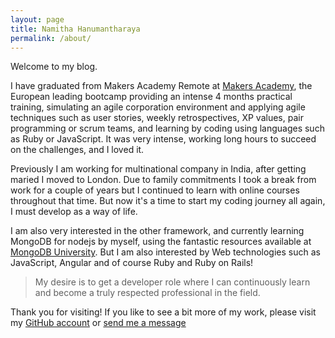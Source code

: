 ```yaml
---
layout: page
title: Namitha Hanumantharaya
permalink: /about/
---
```


Welcome to my blog.

I have graduated from Makers Academy Remote at <a href="http://www.makersacademy.com/" target="_blank">Makers Academy</a>, the European leading bootcamp providing an intense 4 months practical training, simulating an agile corporation environment and applying agile techniques such as user stories, weekly retrospectives, XP values, pair programming or scrum teams, and learning by coding using languages such as Ruby or JavaScript.  It was very intense, working long hours to succeed on the challenges, and I loved it.

Previously I am working for multinational company in India, after getting maried I moved to London. Due to family commitments I took a break from work for a couple of years but I continued to learn with online courses throughout that time. But now it's a time to start my coding journey all again, I must develop as a way of life.

I am also very interested in the other framework, and currently learning MongoDB for nodejs by myself, using the fantastic resources available at <a href="https://university.mongodb.com/courses/M101JS/about/" target="_blank">MongoDB University</a>.  But I am also interested by Web technologies such as JavaScript, Angular and of course Ruby and Ruby on Rails!

> My desire is to get a developer role where I can continuously learn and become a truly respected professional in the field.


Thank you for visiting! If you like to see a bit more of my work, please visit my <a href="https://github.com/hnamitha1" target="_blank">GitHub account</a> or <a href="mailto:namitha.h@gmail.com?Subject=Hi%20Namitha!" target="_top">
send me a message</a>